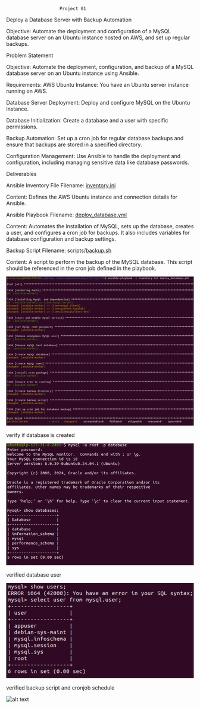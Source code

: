                         Project 01

Deploy a Database Server with Backup Automation

Objective: Automate the deployment and configuration of a MySQL database server on an Ubuntu instance hosted on AWS, and set up regular backups.

Problem Statement

Objective: Automate the deployment, configuration, and backup of a MySQL database server on an Ubuntu instance using Ansible.

Requirements:
AWS Ubuntu Instance: You have an Ubuntu server instance running on AWS.

Database Server Deployment: Deploy and configure MySQL on the Ubuntu instance.

Database Initialization: Create a database and a user with specific permissions.

Backup Automation: Set up a cron job for regular database backups and ensure that backups are stored in a specified directory.

Configuration Management: Use Ansible to handle the deployment and configuration, including managing sensitive data like database passwords.

Deliverables

Ansible Inventory File
Filename: [inventory.ini](inventory.ini)

Content: Defines the AWS Ubuntu instance and connection details for Ansible.

Ansible Playbook
Filename: [deploy_database.yml](deploy_database.yml)

Content: Automates the installation of MySQL, sets up the database, creates a user, and configures a cron job for backups. It also includes variables for database configuration and backup settings.

Backup Script
Filename: scripts/[backup.sh](scripts/backup.sh)

Content: A script to perform the backup of the MySQL database. This script should be referenced in the cron job defined in the playbook.

![alt text](img/image1.png)

verify if database is created

![alt text](img/image2.png)

verified database user

![alt text](img/image3.png)

verified backup script and cronjob schedule

![alt text](image.png)
